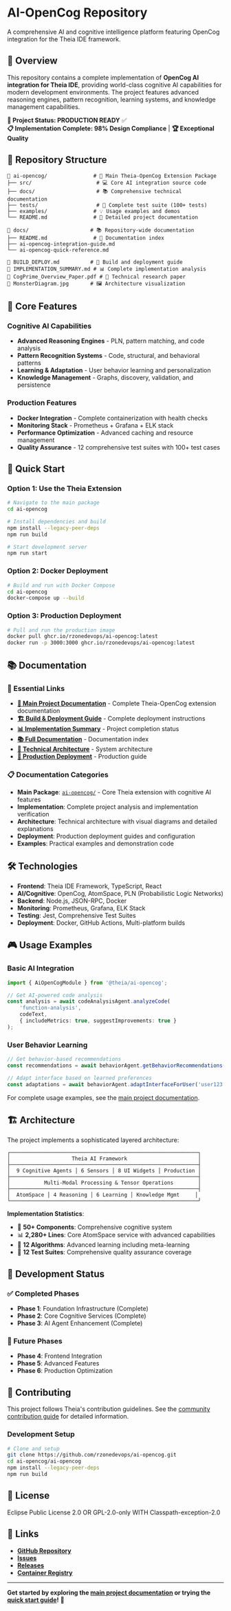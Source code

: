 # AI-OpenCog Repository

A comprehensive AI and cognitive intelligence platform featuring OpenCog integration for the Theia IDE framework.

## 🎯 Overview

This repository contains a complete implementation of **OpenCog AI integration for Theia IDE**, providing world-class cognitive AI capabilities for modern development environments. The project features advanced reasoning engines, pattern recognition, learning systems, and knowledge management capabilities.

**🚀 Project Status: PRODUCTION READY** ✅  
**📋 Implementation Complete: 98% Design Compliance** | **🏆 Exceptional Quality**

## 📁 Repository Structure

```
📂 ai-opencog/               # 🧠 Main Theia-OpenCog Extension Package
├── src/                     # 💻 Core AI integration source code
├── docs/                    # 📚 Comprehensive technical documentation
├── tests/                   # 🧪 Complete test suite (100+ tests)
├── examples/               # 💡 Usage examples and demos
└── README.md               # 📖 Detailed project documentation

📂 docs/                    # 📚 Repository-wide documentation
├── README.md               # 📖 Documentation index
├── ai-opencog-integration-guide.md
└── ai-opencog-quick-reference.md

📄 BUILD_DEPLOY.md          # 🚀 Build and deployment guide
📄 IMPLEMENTATION_SUMMARY.md # 📊 Complete implementation analysis
📄 CogPrime_Overview_Paper.pdf # 📄 Technical research paper
📄 MonsterDiagram.jpg       # 🖼️ Architecture visualization
```

## 🧠 Core Features

### Cognitive AI Capabilities
- **Advanced Reasoning Engines** - PLN, pattern matching, and code analysis
- **Pattern Recognition Systems** - Code, structural, and behavioral patterns
- **Learning & Adaptation** - User behavior learning and personalization
- **Knowledge Management** - Graphs, discovery, validation, and persistence

### Production Features  
- **Docker Integration** - Complete containerization with health checks
- **Monitoring Stack** - Prometheus + Grafana + ELK stack
- **Performance Optimization** - Advanced caching and resource management
- **Quality Assurance** - 12 comprehensive test suites with 100+ test cases

## 🚀 Quick Start

### Option 1: Use the Theia Extension
```bash
# Navigate to the main package
cd ai-opencog

# Install dependencies and build
npm install --legacy-peer-deps
npm run build

# Start development server
npm run start
```

### Option 2: Docker Deployment
```bash
# Build and run with Docker Compose
cd ai-opencog
docker-compose up --build
```

### Option 3: Production Deployment
```bash
# Pull and run the production image
docker pull ghcr.io/rzonedevops/ai-opencog:latest
docker run -p 3000:3000 ghcr.io/rzonedevops/ai-opencog:latest
```

## 📚 Documentation

### 🎯 Essential Links
- **[📖 Main Project Documentation](ai-opencog/README.md)** - Complete Theia-OpenCog extension documentation
- **[🏗️ Build & Deployment Guide](BUILD_DEPLOY.md)** - Complete deployment instructions  
- **[📊 Implementation Summary](IMPLEMENTATION_SUMMARY.md)** - Project completion status
- **[📚 Full Documentation](docs/README.md)** - Documentation index
- **[🔧 Technical Architecture](ai-opencog/docs/guides/TECHNICAL_ARCHITECTURE.md)** - System architecture
- **[🚀 Production Deployment](ai-opencog/docs/guides/PRODUCTION_DEPLOYMENT_GUIDE.md)** - Production guide

### 📋 Documentation Categories
- **Main Package**: [`ai-opencog/`](ai-opencog/) - Core Theia extension with cognitive AI features
- **Implementation**: Complete project analysis and implementation verification
- **Architecture**: Technical architecture with visual diagrams and detailed explanations
- **Deployment**: Production deployment guides and configuration
- **Examples**: Practical examples and demonstration code

## 🛠️ Technologies

- **Frontend**: Theia IDE Framework, TypeScript, React
- **AI/Cognitive**: OpenCog, AtomSpace, PLN (Probabilistic Logic Networks)
- **Backend**: Node.js, JSON-RPC, Docker
- **Monitoring**: Prometheus, Grafana, ELK Stack
- **Testing**: Jest, Comprehensive Test Suites
- **Deployment**: Docker, GitHub Actions, Multi-platform builds

## 🎮 Usage Examples

### Basic AI Integration
```typescript
import { AiOpenCogModule } from '@theia/ai-opencog';

// Get AI-powered code analysis
const analysis = await codeAnalysisAgent.analyzeCode(
    'function-analysis', 
    codeText, 
    { includeMetrics: true, suggestImprovements: true }
);
```

### User Behavior Learning
```typescript
// Get behavior-based recommendations
const recommendations = await behaviorAgent.getBehaviorRecommendations('user123');

// Adapt interface based on learned preferences
const adaptations = await behaviorAgent.adaptInterfaceForUser('user123');
```

For complete usage examples, see the [main project documentation](ai-opencog/README.md).

## 🏗️ Architecture

The project implements a sophisticated layered architecture:

```
┌─────────────────────────────────────────────────────────────┐
│                    Theia AI Framework                       │
├─────────────────────────────────────────────────────────────┤
│  9 Cognitive Agents │ 6 Sensors │ 8 UI Widgets │ Production │
├─────────────────────────────────────────────────────────────┤
│           Multi-Modal Processing & Tensor Operations        │
├─────────────────────────────────────────────────────────────┤
│  AtomSpace │ 4 Reasoning │ 6 Learning │ Knowledge Mgmt     │
└─────────────────────────────────────────────────────────────┘
```

**Implementation Statistics**:
- 🧠 **50+ Components**: Comprehensive cognitive system
- 📊 **2,280+ Lines**: Core AtomSpace service with advanced capabilities  
- 🤖 **12 Algorithms**: Advanced learning including meta-learning
- 🔬 **12 Test Suites**: Comprehensive quality assurance coverage

## 🔄 Development Status

### ✅ Completed Phases
- **Phase 1**: Foundation Infrastructure (Complete)
- **Phase 2**: Core Cognitive Services (Complete)  
- **Phase 3**: AI Agent Enhancement (Complete)

### 🚧 Future Phases
- **Phase 4**: Frontend Integration
- **Phase 5**: Advanced Features  
- **Phase 6**: Production Optimization

## 🤝 Contributing

This project follows Theia's contribution guidelines. See the [community contribution guide](ai-opencog/docs/guides/COMMUNITY_CONTRIBUTION_GUIDE.md) for detailed information.

### Development Setup
```bash
# Clone and setup
git clone https://github.com/rzonedevops/ai-opencog.git
cd ai-opencog/ai-opencog
npm install --legacy-peer-deps
npm run build
```

## 📄 License

Eclipse Public License 2.0 OR GPL-2.0-only WITH Classpath-exception-2.0

## 🔗 Links

- **[GitHub Repository](https://github.com/rzonedevops/ai-opencog)**
- **[Issues](https://github.com/rzonedevops/ai-opencog/issues)**  
- **[Releases](https://github.com/rzonedevops/ai-opencog/releases)**
- **[Container Registry](https://github.com/rzonedevops/ai-opencog/pkgs/container/ai-opencog)**

---

**Get started by exploring the [main project documentation](ai-opencog/README.md) or trying the [quick start guide](#-quick-start)!** 🚀